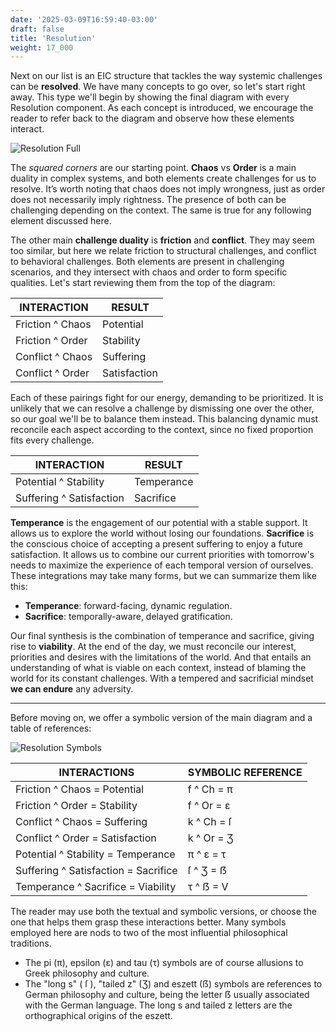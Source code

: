 ```yaml
---
date: '2025-03-09T16:59:40-03:00'
draft: false
title: 'Resolution'
weight: 17_000
---
```


Next on our list is an EIC structure that tackles the way systemic challenges can be **resolved**. We have many concepts to go over, so let's start right away. This type we'll begin by showing the final diagram with every Resolution component. As each concept is introduced, we encourage the reader to refer back to the diagram and observe how these elements interact.

![Resolution Full](../../../img/resolutionFull.svg)

The *squared corners* are our starting point. **Chaos** vs **Order** is a main duality in complex systems, and both elements create challenges for us to resolve. It’s worth noting that chaos does not imply wrongness, just as order does not necessarily imply rightness. The presence of both can be challenging depending on the context. The same is true for any following element discussed here.

The other main **challenge duality** is **friction** and **conflict**. They may seem too similar, but here we relate friction to structural challenges, and conflict to behavioral challenges. Both elements are present in challenging scenarios, and they intersect with chaos and order to form specific qualities. Let's start reviewing them from the top of the diagram:

| **INTERACTION** | **RESULT** |
|---|---|
| Friction ^ Chaos | Potential |
| Friction ^ Order | Stability |
| Conflict ^ Chaos | Suffering |
| Conflict ^ Order | Satisfaction |

Each of these pairings fight for our energy, demanding to be prioritized. It is unlikely that we can resolve a challenge by dismissing one over the other, so our goal we'll be to balance them instead. This balancing dynamic must reconcile each aspect according to the context, since no fixed proportion fits every challenge. 

| **INTERACTION** | **RESULT** |
|---|---|
| Potential ^ Stability | Temperance |
| Suffering ^ Satisfaction | Sacrifice |

**Temperance** is the engagement of our potential with a stable support. It allows us to explore the world without losing our foundations. **Sacrifice** is the conscious choice of accepting a present suffering to enjoy a future satisfaction. It allows us to combine our current priorities with tomorrow's needs to maximize the experience of each temporal version of ourselves. These integrations may take many forms, but we can summarize them like this:

- **Temperance**: forward-facing, dynamic regulation.
- **Sacrifice**: temporally-aware, delayed gratification.

Our final synthesis is the combination of temperance and sacrifice, giving rise to **viability**. At the end of the day, we must reconcile our interest, priorities and desires with the limitations of the world. And that entails an understanding of what is viable on each context, instead of blaming the world for its constant challenges. With a tempered and sacrificial mindset **we can endure** any adversity.

---

Before moving on, we offer a symbolic version of the main diagram and a table of references:

![Resolution Symbols](../../../img/resolution.svg)

| **INTERACTIONS** | **SYMBOLIC REFERENCE** |
| --- | --- |
| Friction ^ Chaos = Potential | f ^ Ch = π |
| Friction ^ Order = Stability | f ^ Or = ε |
| Conflict ^ Chaos = Suffering | k ^ Ch = ſ |
| Conflict ^ Order = Satisfaction | k ^ Or = Ʒ |
| Potential ^ Stability = Temperance | π ^ ε = τ |
| Suffering ^ Satisfaction = Sacrifice | ſ ^ Ʒ = ẞ |
| Temperance ^ Sacrifice = Viability | τ ^ ẞ = V |

The reader may use both the textual and symbolic versions, or choose the one that helps them grasp these interactions better. Many symbols employed here are nods to two of the most influential philosophical traditions.

- The pi (π), epsilon (ε) and tau (τ) symbols are of course allusions to Greek philosophy and culture.
- The "long s" ( ſ ), "tailed z" (Ʒ) and eszett (ẞ) symbols are references to German philosophy and culture, being the letter ẞ usually associated with the German language. The long s and tailed z letters are the orthographical origins of the eszett. 